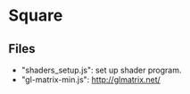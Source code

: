 # Square

## Files

- "shaders_setup.js": set up shader program.
- "gl-matrix-min.js": http://glmatrix.net/

